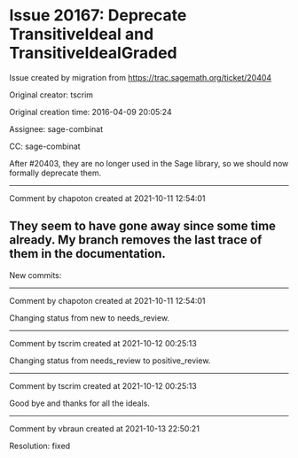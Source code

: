 # Issue 20167: Deprecate TransitiveIdeal and TransitiveIdealGraded

Issue created by migration from https://trac.sagemath.org/ticket/20404

Original creator: tscrim

Original creation time: 2016-04-09 20:05:24

Assignee: sage-combinat

CC:  sage-combinat

After #20403, they are no longer used in the Sage library, so we should now formally deprecate them.


---

Comment by chapoton created at 2021-10-11 12:54:01

They seem to have gone away since some time already. My branch removes the last trace of them in the documentation.
----
New commits:


---

Comment by chapoton created at 2021-10-11 12:54:01

Changing status from new to needs_review.


---

Comment by tscrim created at 2021-10-12 00:25:13

Changing status from needs_review to positive_review.


---

Comment by tscrim created at 2021-10-12 00:25:13

Good bye and thanks for all the ideals.


---

Comment by vbraun created at 2021-10-13 22:50:21

Resolution: fixed

